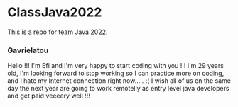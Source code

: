 # ClassJava2022
 This is a repo for team Java 2022.

### Gavrielatou

Hello !!! I'm Efi and I'm very happy to start coding with you !!!
I'm 29 years old, I'm looking forward to stop working so I can practice more on coding, and I hate my Internet connection right now..... :(
I wish all of us on the same day the next year are going to work remotelly as entry level java developers and get paid veeeery well !!!
